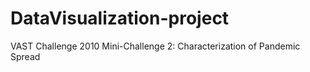 # DataVisualization-project
VAST Challenge 2010 Mini-Challenge 2: Characterization of Pandemic Spread
